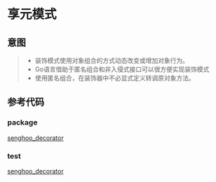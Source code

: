 # 享元模式

## 意图

> * 装饰模式使用对象组合的方式动态改变或增加对象行为。
> * Go语言借助于匿名组合和非入侵式接口可以很方便实现装饰模式
> * 使用匿名组合，在装饰器中不必显式定义转调原对象方法。

## 参考代码

### package

[senghoo_decorator](/media/senghoo_design_pattern/20_decorator/decorator.go ':include :type=code')

### test

[senghoo_decorator](/media/senghoo_design_pattern/20_decorator/decorator_test.go ':include :type=code')

